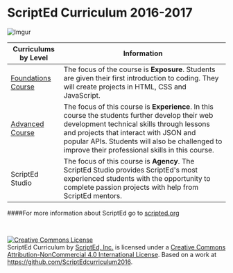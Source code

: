 
# ScriptEd Curriculum 2016-2017
![Imgur](http://i.imgur.com/KxRicIt.png)

|Curriculums by Level|Information|
|----|----|
|[Foundations Course](year1)| The focus of the course is **Exposure**. Students are given their first introduction to coding. They will create projects in HTML, CSS and JavaScript.|
|[Advanced Course](year2)| The focus of this course is **Experience**. In this course the students further develop their web development technical skills through lessons and projects that interact with JSON and popular APIs. Students will also be challenged to improve their professional skills in this course.|
|ScriptEd Studio| The focus of this course is **Agency**. The ScriptEd Studio provides ScriptEd's most experienced students with the opportunity to complete passion projects with help from ScriptEd mentors.|

####For more information about ScriptEd go to [scripted.org](https://www.scripted.org)

  
  <br>

<a rel="license" href="http://creativecommons.org/licenses/by-nc/4.0/"><img alt="Creative Commons License" style="border-width:0" src="https://i.creativecommons.org/l/by-nc/4.0/88x31.png" /></a><br /><span xmlns:dct="http://purl.org/dc/terms/" property="dct:title">ScriptEd Curriculum</span> by <a xmlns:cc="http://creativecommons.org/ns#" href="https://github.com/ScriptEdcurriculum/curriculum" property="cc:attributionName" rel="cc:attributionURL">ScriptEd, Inc.</a> is licensed under a <a rel="license" href="http://creativecommons.org/licenses/by-nc/4.0/">Creative Commons Attribution-NonCommercial 4.0 International License</a>.  Based on a work at <a xmlns:dct="http://purl.org/dc/terms/" href="https://github.com/ScriptEdcurriculum/curriculum2016" rel="dct:source">https://github.com/ScriptEdcurriculum2016</a>.
